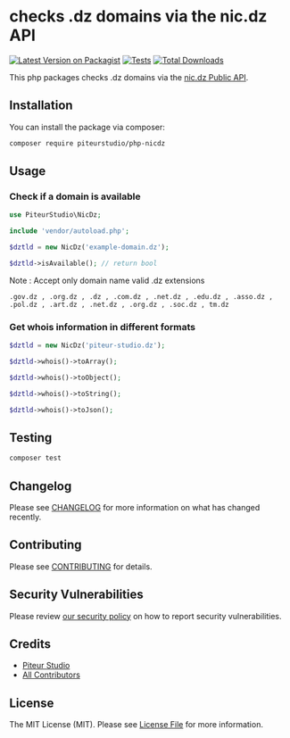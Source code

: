 # checks .dz domains via the nic.dz API

[![Latest Version on Packagist](https://img.shields.io/packagist/v/piteurstudio/php-nicdz.svg?style=flat-square)](https://packagist.org/packages/piteurstudio/php-nicdz)
[![Tests](https://img.shields.io/github/actions/workflow/status/PiteurStudio/php-domain-dz/run-tests.yml?branch=main&label=tests&style=flat-square)](https://github.com/PiteurStudio/php-domain-dz/actions/workflows/run-tests.yml)
[![Total Downloads](https://img.shields.io/packagist/dt/piteurstudio/php-nicdz?style=flat-square)](https://packagist.org/packages/piteurstudio/php-nicdz)

This php packages checks .dz domains via the [nic.dz Public API](https://api.nic.dz/swagger-ui/index.html). 

## Installation

You can install the package via composer:

```bash
composer require piteurstudio/php-nicdz
```

## Usage

### Check if a domain is available

```php
use PiteurStudio\NicDz;

include 'vendor/autoload.php';

$dztld = new NicDz('example-domain.dz');

$dztld->isAvailable(); // return bool
```

Note : Accept only domain name valid .dz extensions

`.gov.dz , .org.dz , .dz , .com.dz , .net.dz , .edu.dz , .asso.dz , .pol.dz , .art.dz , .net.dz , .org.dz , .soc.dz , tm.dz`


### Get whois information in different formats

```php
$dztld = new NicDz('piteur-studio.dz');

$dztld->whois()->toArray();

$dztld->whois()->toObject();

$dztld->whois()->toString();

$dztld->whois()->toJson();

```

## Testing

```bash
composer test
```

## Changelog

Please see [CHANGELOG](CHANGELOG.md) for more information on what has changed recently.

## Contributing

Please see [CONTRIBUTING](https://github.com/spatie/.github/blob/main/CONTRIBUTING.md) for details.

## Security Vulnerabilities

Please review [our security policy](../../security/policy) on how to report security vulnerabilities.

## Credits

- [Piteur Studio](https://github.com/PiteurStudio)
- [All Contributors](../../contributors)

## License

The MIT License (MIT). Please see [License File](LICENSE.md) for more information.

